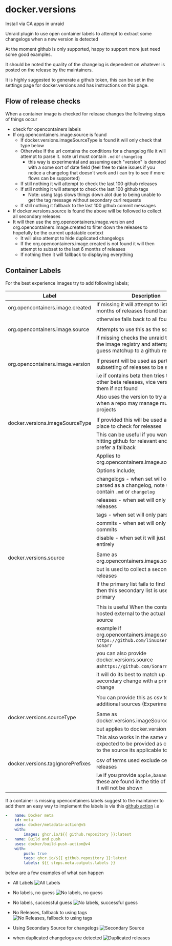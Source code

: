 # docker.versions

Install via CA apps in unraid

Unraid plugin to use open container labels to attempt to extract some changelogs when a new version is detected

At the moment github is only supported, happy to support more just need some good examples.

It should be noted the quality of the changelog is dependent on whatever is posted on the release by the maintainers.

It is highly suggested to generate a github token, this can be set in the settings page for docker.versions and has instructions on this page.

## Flow of release checks

When a container image is checked for release changes the following steps of things occur

* check for opencontainers labels
* If org.opencontainers.image.source is found
  * If docker.versions.imageSourceType is found it will only check that type below
  * Otherwise If the url contains the conditions for a changelog file it will attempt to parse it. note url must contain `.md` or `changelog`
    * this way is experimental and assuming each "version" is denoted with a some sort of date field (feel free to raise issues if you notice a changelog that doesn't work and i can try to see if more flows can be supported)
  * If still nothing it will attempt to check the last 100 github releases
  * If still nothing it will attempt to check the last 100 github tags
    * Note: using tags slows things down alot due to being unable to get the tag message without secondary curl requests
  * If still nothing it fallback to the last 100 github commit messages
* If docker.versions.source is found the above will be followed to collect all secondary releases
* It will then use the org.opencontainers.image.version and org.opencontainers.image.created to filter down the releases to hopefully be the current updatable context
  * It will also attempt to hide duplicated changelogs
  * If the org.opencontainers.image.created is not found it will then attempt to subset to the last 6 months of releases
  * If nothing then it will fallback to displaying everything

## Container Labels

For the best experience images try to add following labels;

| Label                             | Description                                                                                                     |
| --------------------------------- | --------------------------------------------------------------------------------------------------------------- |
| org.opencontainers.image.created  | If missing it will attempt to list the last 6 months of releases found based on type                            |
|                                   | otherwise falls back to all found releases                                                                      |
|                                   |                                                                                                                 |
| org.opencontainers.image.source   | Attempts to use this as the source                                                                              |
|                                   | if missing checks the unraid template for the image registry and attempts a best guess matchup to a github repo |
|                                   |                                                                                                                 |
| org.opencontainers.image.version  | If present will be used as part of the subsetting of releases to be shown                                       |
|                                   | i.e if contains beta then tries to show other beta releases, vice versa exclude them if not found               |
|                                   | Also uses the version to try and filter when a repo may manage multiple projects                                |
|                                   |                                                                                                                 |
| docker.versions.imageSourceType   | If provided this will be used as the only place to check for releases                                           |
|                                   | This can be useful if you want to avoid hitting github for relevant endpoints, or prefer a fallback             |
|                                   | Applies to org.opencontainers.image.source                                                                      |
|                                   | Options include;                                                                                                |
|                                   | changelogs - when set will only be parsed as a changelog, note url must contain `.md` or `changelog`            |
|                                   | releases - when set will only parse releases                                                                    |
|                                   | tags - when set will only parse tags                                                                            |
|                                   | commits - when set will only parse commits                                                                      |
|                                   | disable - when set it will just skip source entirely                                                            |
|                                   |                                                                                                                 |
| docker.versions.source            | Same as org.opencontainers.image.source                                                                         |
|                                   | but is used to collect a secondary list of releases                                                             |
|                                   | If the primary list fails to find any items then this secondary list is used as the primary                     |
|                                   |                                                                                                                 |
|                                   | This is useful When the container is hosted external to the actual program source                               |
|                                   | example if org.opencontainers.image.source is `https://github.com/linuxserver/docker-sonarr`                    |
|                                   | you can also provide docker.versions.source as`https://github.com/Sonarr/Sonarr`                                |
|                                   | it will do its best to match up a secondary change with a primary change                                        |
|                                   |                                                                                                                 |
|                                   | You can provide this as csv to add additional sources  (Experimental)                                           |
|                                   |                                                                                                                 |
| docker.versions.sourceType        | Same as docker.versions.imageSourceType                                                                         |
|                                   | but applies to docker.versions.source                                                                           |
|                                   | This also works in the same way and is expected to be provided as csv lining up to the source its applicable to |
|                                   |                                                                                                                 |
| docker.versions.tagIgnorePrefixes | csv of terms used exclude certain releases                                                                      |
|                                   | i.e if you provide `apple,banana` if either of these are found in the title of the release it will not be shown |

If a container is missing opencontainers labels suggest to the maintainer to add them
an easy way to implement the labels is via this [github action](https://github.com/docker/metadata-action)
i.e

```yml
-   name: Docker meta
    id: meta
    uses: docker/metadata-action@v5
    with:
        images: ghcr.io/${{ github.repository }}:latest
-   name: Build and push
    uses: docker/build-push-action@v4
    with:
        push: true
        tags: ghcr.io/${{ github.repository }}:latest
        labels: ${{ steps.meta.outputs.labels }}
```

below are a few examples of what can happen

* All Labels
![All Labels](images/all.png)

* No labels, no guess
![No labels, no guess](images/none.png)

* No labels, successful guess
![No labels, successful guess](images/semi.png)

* No Releases, fallback to using tags
![No Releases, fallback to using tags](images/tags.png)

* Using Secondary Source for changelogs
![Secondary Source](images/secondary.png)

* when duplicated changelogs are detected
![Duplicated releases](images/duplicated.png)

